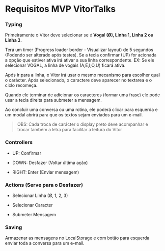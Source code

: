 # Requisitos MVP VitorTalks

### Typing
Primeiramente o Vitor deve selecionar se é **Vogal (Ø), Linha 1, Linha 2 ou Linha 3**.

Terá um timer (Progress loader border - Visualizar layout) de 5 segundos (Podendo ser alterado após testes). Se a tecla confirmar (UP) for acionada a opção que estiver ativa irá ativar a sua linha correspondente. EX: Se ele selecionar VOGAL, a linha de vogais (A,E,I,O,U) ficará ativa.

Após ir para a linha, o Vitor irá usar o mesmo mecanismo para escolher qual o carácter. Após selecionado, o caractere deve aparecer no textarea e o ciclo recomeça.

Quando ele terminar de adicionar os caracteres (formar uma frase) ele pode usar a tecla direita para submeter a mensagem.

Ao concluir uma conversa ou uma rotina, ele poderá clicar para esquerda e um modal abrirá para que os textos sejam enviados para um e-mail.


> OBS: Cada troca de carácter o display preto deve acompanhar e trocar também a letra para facilitar a leitura do Vitor


### Controllers
- UP: Confirmar

- DOWN: Desfazer (Voltar última ação)

- RIGHT: Enter (Enviar mensagem)


### Actions (Serve para o Desfazer)
- Selecionar Linha (Ø, 1, 2, 3)

- Selecionar Caracter

- Submeter Mensagem


### Saving
Armazenar as mensagens no LocalStorage e com botão para esquerda enviar toda a conversa para um e-mail.

